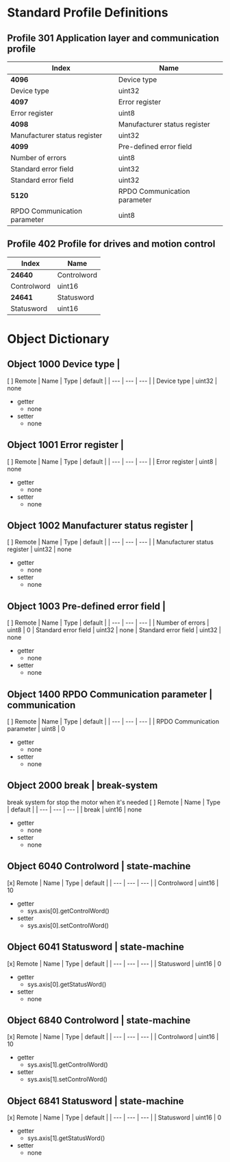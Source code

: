 # Standard Profile Definitions

## Profile 301 Application layer and communication profile
| Index | Name |
| --- | --- |
| **4096**| Device type |
|  Device type | uint32 |
| **4097**| Error register |
|  Error register | uint8 |
| **4098**| Manufacturer status register |
|  Manufacturer status register | uint32 |
| **4099**| Pre-defined error field |
|  Number of errors | uint8 |
|  Standard error field | uint32 |
|  Standard error field | uint32 |
| **5120**| RPDO Communication parameter |
|  RPDO Communication parameter | uint8 |
## Profile 402 Profile for drives and motion control
| Index | Name |
| --- | --- |
| **24640**| Controlword |
|  Controlword | uint16 |
| **24641**| Statusword |
|  Statusword | uint16 |

# Object Dictionary

## Object 1000 Device type | 

[ ] Remote
| Name | Type | default |
| --- | --- | --- |
| Device type | uint32 | none
- getter 
    - none
- setter 
    - none
## Object 1001 Error register | 

[ ] Remote
| Name | Type | default |
| --- | --- | --- |
| Error register | uint8 | none
- getter 
    - none
- setter 
    - none
## Object 1002 Manufacturer status register | 

[ ] Remote
| Name | Type | default |
| --- | --- | --- |
| Manufacturer status register | uint32 | none
- getter 
    - none
- setter 
    - none
## Object 1003 Pre-defined error field | 

[ ] Remote
| Name | Type | default |
| --- | --- | --- |
| Number of errors | uint8 | 0
| Standard error field | uint32 | none
| Standard error field | uint32 | none
- getter 
    - none
- setter 
    - none
## Object 1400 RPDO Communication parameter | communication

[ ] Remote
| Name | Type | default |
| --- | --- | --- |
| RPDO Communication parameter | uint8 | 0
- getter 
    - none
- setter 
    - none
## Object 2000 break | break-system
break system for stop the motor when it's needed
[ ] Remote
| Name | Type | default |
| --- | --- | --- |
| break | uint16 | none
- getter 
    - none
- setter 
    - none
## Object 6040 Controlword | state-machine

[x] Remote
| Name | Type | default |
| --- | --- | --- |
| Controlword | uint16 | 10
- getter 
    - sys.axis[0].getControlWord()
- setter 
    - sys.axis[0].setControlWord()
## Object 6041 Statusword | state-machine

[x] Remote
| Name | Type | default |
| --- | --- | --- |
| Statusword | uint16 | 0
- getter 
    - sys.axis[0].getStatusWord()
- setter 
    - none
## Object 6840 Controlword | state-machine

[x] Remote
| Name | Type | default |
| --- | --- | --- |
| Controlword | uint16 | 10
- getter 
    - sys.axis[1].getControlWord()
- setter 
    - sys.axis[1].setControlWord()
## Object 6841 Statusword | state-machine

[x] Remote
| Name | Type | default |
| --- | --- | --- |
| Statusword | uint16 | 0
- getter 
    - sys.axis[1].getStatusWord()
- setter 
    - none
